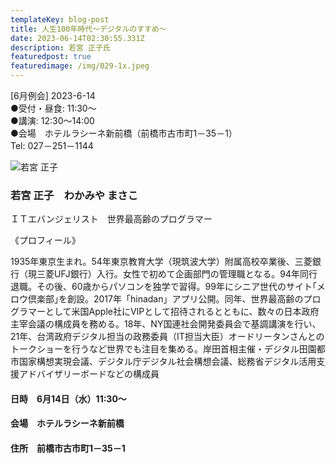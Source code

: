 ```yaml
---
templateKey: blog-post
title: 人生100年時代～デジタルのすすめ～
date: 2023-06-14T02:30:55.331Z
description: 若宮 正子氏
featuredpost: true
featuredimage: /img/029-1x.jpeg
---
```

\[6月例会] 2023-6-14<br />
●受付・昼食: 11:30〜<br />
●講演: 12:30〜14:00<br />
●会場　ホテルラシーネ新前橋（前橋市古市町1－35－1）<br />
Tel: 027－251－1144<br />

![若宮 正子](/img/029-1x.jpeg "若宮 正子　わかみや まさこ")

### 若宮 正子　わかみや まさこ

ＩＴエバンジェリスト　世界最高齢のプログラマー

《プロフィール》

1935年東京生まれ。54年東京教育大学（現筑波大学）附属高校卒業後、三菱銀行（現三菱UFJ銀行）入行。女性で初めて企画部門の管理職となる。94年同行退職。その後、60歳からパソコンを独学で習得。99年にシニア世代のサイト｢メロウ倶楽部｣を創設。2017年「hinadan」アプリ公開。同年、世界最高齢のプログラマーとして米国Apple社にVIPとして招待されるとともに、数々の日本政府主宰会議の構成員を務める。18年、NY国連社会開発委員会で基調講演を行い、21年、台湾政府デジタル担当の政務委員（IT担当大臣）オードリータンさんとのトークショーを行うなど世界でも注目を集める。岸田首相主催・デジタル田園都市国家構想実現会議、デジタル庁デジタル社会構想会議、総務省デジタル活用支援アドバイザリーボードなどの構成員

#### 日時　6月14日（水）11:30〜

#### 会場　ホテルラシーネ新前橋

#### 住所　前橋市古市町1－35－1